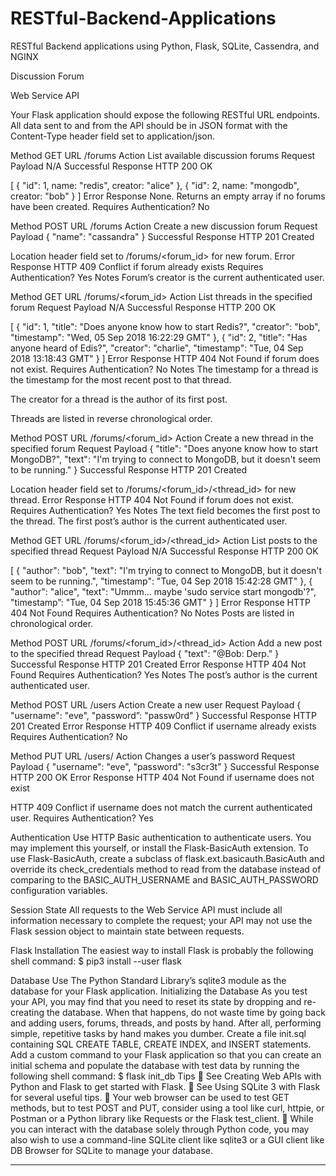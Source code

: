 # RESTful-Backend-Applications
RESTful Backend applications using Python, Flask, SQLite, Cassendra, and NGINX


Discussion Forum

Web Service API

Your Flask application should expose the following RESTful URL endpoints. All data sent to and from the API should be in JSON format with the Content-Type header field set to application/json.

Method	GET
URL	/forums
Action	List available discussion forums
Request Payload	N/A
Successful Response	HTTP 200 OK

[
  { "id": 1, name: "redis", creator: "alice" },
  { "id": 2, name: "mongodb", creator: "bob" }
]
Error Response	None. Returns an empty array if no forums have been created.
Requires Authentication?	No


Method	POST
URL	/forums
Action	Create a new discussion forum
Request Payload	{
  "name": "cassandra"
}
Successful Response	HTTP 201 Created

Location header field set to /forums/<forum_id> for new forum.
Error Response	HTTP 409 Conflict if forum already exists
Requires Authentication?	Yes
Notes	Forum’s creator is the current authenticated user.


Method	GET
URL	/forums/<forum_id>
Action	List threads in the specified forum
Request Payload	N/A
Successful Response	HTTP 200 OK

[
  {
    "id": 1,
    "title": "Does anyone know how to start Redis?",
    "creator": "bob",
    "timestamp": "Wed, 05 Sep 2018 16:22:29 GMT"
  },
  {
    "id": 2,
    "title": "Has anyone heard of Edis?",
    "creator": "charlie",
    "timestamp": "Tue, 04 Sep 2018 13:18:43 GMT"
  }
]
Error Response	HTTP 404 Not Found if forum does not exist.
Requires Authentication?	No
Notes	The timestamp for a thread is the timestamp for the most recent post to that thread.

The creator for a thread is the author of its first post.

Threads are listed in reverse chronological order.


Method	POST
URL	/forums/<forum_id>
Action	Create a new thread in the specified forum
Request Payload	{
  "title": "Does anyone know how to start MongoDB?",
  "text": "I'm trying to connect to MongoDB, but it doesn't seem to be running."
}
Successful Response	HTTP 201 Created

Location header field set to /forums/<forum_id>/<thread_id> for new thread.
Error Response	HTTP 404 Not Found if forum does not exist.
Requires Authentication?	Yes
Notes	The text field becomes the first post to the thread. The first post’s author is the current authenticated user.


Method	GET
URL	/forums/<forum_id>/<thread_id>
Action	List posts to the specified thread
Request Payload	N/A
Successful Response	HTTP 200 OK

[
  {
    "author": "bob",
    "text": "I'm trying to connect to MongoDB, but it doesn't seem to be running.",
    "timestamp": "Tue, 04 Sep 2018 15:42:28 GMT"
  },
  {
    "author": "alice",
    "text": "Ummm… maybe 'sudo service start mongodb'?",
    "timestamp”: "Tue, 04 Sep 2018 15:45:36 GMT"
  }
]
Error Response	HTTP 404 Not Found
Requires Authentication?	No
Notes	Posts are listed in chronological order.


Method	POST
URL	/forums/<forum_id>/<thread_id>
Action	Add a new post to the specified thread
Request Payload	{
    "text": "@Bob: Derp."
}
Successful Response	HTTP 201 Created
Error Response	HTTP 404 Not Found
Requires Authentication?	Yes
Notes	The post’s author is the current authenticated user.


Method	POST
URL	/users
Action	Create a new user
Request Payload	{
  "username": "eve",
  "password”: "passw0rd"
}
Successful Response	HTTP 201 Created
Error Response	HTTP 409 Conflict if username already exists
Requires Authentication?	No


Method	PUT
URL	/users/<username>
Action	Changes a user’s password
Request Payload	{
  "username": "eve",
  "password": "s3cr3t"
}
Successful Response	HTTP 200 OK
Error Response	HTTP 404 Not Found if username does not exist

HTTP 409 Conflict if username does not match the current authenticated user.
Requires Authentication?	Yes



Authentication
Use HTTP Basic authentication to authenticate users. You may implement this yourself, or install the Flask-BasicAuth extension.
To use Flask-BasicAuth, create a subclass of flask.ext.basicauth.BasicAuth and override its check_credentials method to read from the database instead of comparing to the BASIC_AUTH_USERNAME and BASIC_AUTH_PASSWORD configuration variables.

Session State
All requests to the Web Service API must include all information necessary to complete the request; your API may not use the Flask session object to maintain state between requests.

Flask Installation
The easiest way to install Flask is probably the following shell command:
$ pip3 install --user flask

Database
Use The Python Standard Library’s sqlite3 module as the database for your Flask application.
Initializing the Database
As you test your API, you may find that you need to reset its state by dropping and re-creating the database. When that happens, do not waste time by going back and adding users, forums, threads, and posts by hand. After all, performing simple, repetitive tasks by hand makes you dumber.
Create a file init.sql containing SQL CREATE TABLE, CREATE INDEX, and INSERT statements. Add a custom command to your Flask application so that you can create an initial schema and populate the database with test data by running the following shell command:
$ flask init_db
Tips
	See Creating Web APIs with Python and Flask to get started with Flask.
	See Using SQLite 3 with Flask for several useful tips.
	Your web browser can be used to test GET methods, but to test POST and PUT, consider using a tool like curl, httpie, or Postman or a Python library like Requests or the Flask test_client.
	While you can interact with the database solely through Python code, you may also wish to use a command-line SQLite client like sqlite3 or a GUI client like DB Browser for SQLite to manage your database.
___________________________________________________________________________
